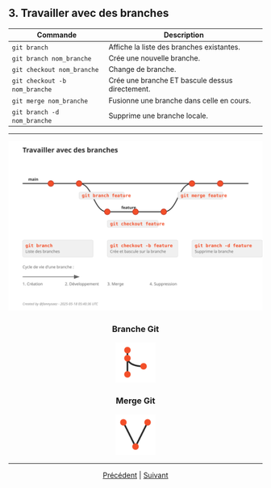 ## 3. Travailler avec des branches

| Commande | Description |
|----------|-------------|
| `git branch` | Affiche la liste des branches existantes. |
| `git branch nom_branche` | Crée une nouvelle branche. |
| `git checkout nom_branche` | Change de branche. |
| `git checkout -b nom_branche` | Crée une branche ET bascule dessus directement. |
| `git merge nom_branche` | Fusionne une branche dans celle en cours. |
| `git branch -d nom_branche` | Supprime une branche locale. |

---


<div align="center">
  <img src="../assets/svg/working-with-branches.svg" alt="Travailler avec les branches Git" width="900">
</div>

<div align="center">
  <h3>Branche Git</h3>  
  <img src="../assets/svg/branch-icon.svg" alt="branche Git" width="80">
</div>

<div align="center">
  <h3>Merge Git</h3>  
  <img src="../assets/svg/merge-icon.svg" alt="merge Git" width="80">
</div>

---

<p align="center">
<a href="./changements.md">Précédent</a> 
| <a href="./depot-distant.md">Suivant</a>
</p>